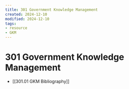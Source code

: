 ```yaml
---
title: 301 Government Knowledge Management
created: 2024-12-10
modified: 2024-12-10
tags:
- resource
- GKM
---
```

# 301 Government Knowledge Management
- [[301.01 GKM Bibliography]]
